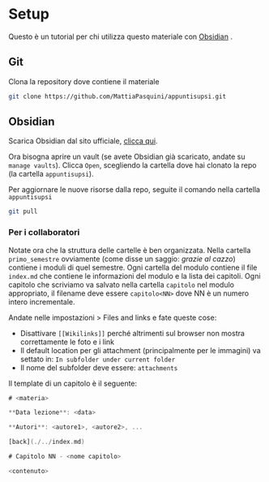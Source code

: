 # Setup

Questo è un tutorial per chi utilizza questo materiale con [Obsidian](https://obsidian.md/) .

## Git
Clona la repository dove contiene il materiale
```bash
git clone https://github.com/MattiaPasquini/appuntisupsi.git
```

## Obsidian
Scarica Obsidian dal sito ufficiale, [clicca qui](https://obsidian.md/).

Ora bisogna aprire un vault (se avete Obsidian già scaricato, andate su `manage vaults`). 
Clicca `Open`, scegliendo la cartella dove hai clonato la repo (la cartella `appuntisupsi`).

Per aggiornare le nuove risorse dalla repo, seguite il comando nella cartella `appuntisupsi`
```bash
git pull
```

### Per i collaboratori
Notate ora che la struttura delle cartelle è ben organizzata. Nella cartella `primo_semestre` ovviamente (come disse un saggio: *grazie al cazzo*) contiene i moduli di quel semestre. Ogni cartella del modulo contiene il file `index.md` che contiene le informazioni del modulo e la lista dei capitoli. Ogni capitolo che scriviamo va salvato nella cartella `capitolo` nel modulo appropriato, il filename deve essere `capitolo<NN>` dove NN è un numero intero incrementale.

Andate nelle impostazioni > Files and links e fate queste cose:
- Disattivare `[[Wikilinks]]` perché altrimenti sul browser non mostra correttamente le foto e i link
- Il default location per gli attachment (principalmente per le immagini) va settato in: `In subfolder under current folder`
- Il nome del subfolder deve essere: `attachments`

Il template di un capitolo è il seguente:

```a
# <materia>

**Data lezione**: <data>

**Autori**: <autore1>, <autore2>, ...

[back](./../index.md)

# Capitolo NN - <nome capitolo>

<contenuto>
```
